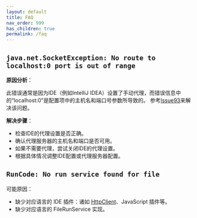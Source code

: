 ```yaml
---
layout: default
title: FAQ
nav_order: 999
has_children: true
permalink: /faq
---
```


## `java.net.SocketException: No route to localhost:0 port is out of range`

**原因分析**：

此错误通常是因为IDE（例如IntelliJ IDEA）设置了手动代理，而错误信息中的“localhost:0”是配置项中的主机名和端口号参数所导致的。
参考[Issue93](https://github.com/phodal/shire/issues/93)来解决该问题。

**解决步骤**：

- 检查IDE的代理设置是否正确。
- 确认代理服务器的主机名和端口是否可用。
- 如果不需要代理，尝试关闭IDE的代理设置。
- 根据具体情况调整IDE配置或代理服务器配置。

## `RunCode: No run service found for file`

可能原因：

- 缺少对应语言的 IDE 插件：诸如 [HttpClient](https://plugins.jetbrains.com/plugin/13121-http-client)、JavaScript 插件等。
- 缺少对应语言的 FileRunService 实现。

